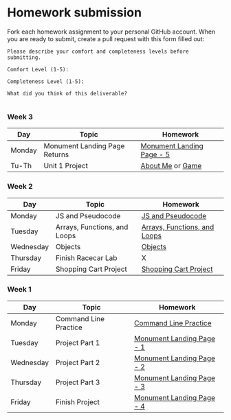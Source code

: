 # Homework submission

Fork each homework assignment to your personal GitHub account.
When you are ready to submit, create a pull request with this form filled out:

```
Please describe your comfort and completeness levels before submitting.

Comfort Level (1-5):

Completeness Level (1-5):

What did you think of this deliverable?


```

### Week 3

| Day       | Topic                  | Homework                                                                                       |
| ------    | -----                  | --------                                                                                       |
| Monday    | Monument Landing Page Returns  | [Monument Landing Page - 5](https://github.com/WDI-SEA/monument-landing-page/tree/master/pt-5)                      |
| Tu-Th     | Unit 1 Project         | [About Me](https://github.com/WDI-SEA/u1-project-about-me) or [Game](https://github.com/WDI-SEA/u1-project-game) |

### Week 2

| Day       | Topic                  | Homework                                                                                       |
| ------    | -----                  | --------                                                                                       |
| Monday    | JS and Pseudocode  | [JS and Pseudocode](https://github.com/WDI-SEA/js-and-pseudocode)                      |
| Tuesday   | Arrays, Functions, and Loops         | [Arrays, Functions, and Loops](https://github.com/WDI-SEA/arrays-functions-loops) |
| Wednesday | Objects         | [Objects](https://github.com/WDI-SEA/objects) |
| Thursday  | Finish Racecar Lab         | X |
| Friday    | Shopping Cart Project         | [Shopping Cart Project](https://github.com/WDI-SEA/shopping-cart-project) |

### Week 1

| Day       | Topic                  | Homework                                                                                       |
| ------    | -----                  | --------                                                                                       |
| Monday    | Command Line Practice  | [Command Line Practice](https://github.com/WDI-SEA/command-line-practice)                      |
| Tuesday   | Project Part 1         | [Monument Landing Page - 1](https://github.com/WDI-SEA/monument-landing-page/tree/master/pt-1) |
| Wednesday | Project Part 2         | [Monument Landing Page - 2](https://github.com/WDI-SEA/monument-landing-page/tree/master/pt-2) |
| Thursday  | Project Part 3         | [Monument Landing Page - 3](https://github.com/WDI-SEA/monument-landing-page/tree/master/pt-3) |
| Friday    | Finish Project         | [Monument Landing Page - 4](https://github.com/WDI-SEA/monument-landing-page/tree/master/pt-4) |

